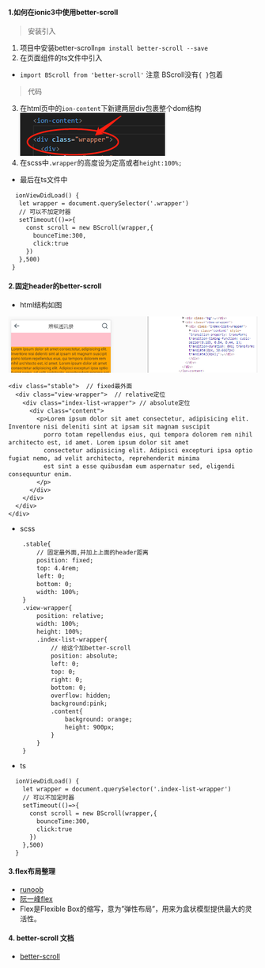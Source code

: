 ####  1.如何在ionic3中使用better-scroll

> 安装引入

 1. 项目中安装better-scroll`npm install better-scroll --save`
 2. 在页面组件的ts文件中引入
   + `import BScroll from 'better-scroll'` 注意 BScroll没有`{ }`包着
   
   
 > 代码
 
 3. 在html页中的`ion-content`下新建两层div包裹整个dom结构
   ![](/assets/wrapper.png)
 4. 在scss中`.wrapper`的高度设为定高或者`height:100%;`
 - 最后在ts文件中
 
 ```
   ionViewDidLoad() {
    let wrapper = document.querySelector('.wrapper')
    // 可以不加定时器
    setTimeout(()=>{
      const scroll = new BScroll(wrapper,{
        bounceTime:300,
        click:true
      })
    },500)
  }
 ```

#### 2.固定header的better-scroll
- html结构如图

![](/assets/fix-head.png)

```
<div class="stable">  // fixed最外面
  <div class="view-wrapper">  // relative定位
    <div class="index-list-wrapper"> // absolute定位 
      <div class="content">
        <p>Lorem ipsum dolor sit amet consectetur, adipisicing elit. Inventore nisi deleniti sint at ipsam sit magnam suscipit
          porro totam repellendus eius, qui tempora dolorem rem nihil architecto est, id amet. Lorem ipsum dolor sit amet
          consectetur adipisicing elit. Adipisci excepturi ipsa optio fugiat nemo, ad velit architecto, reprehenderit minima
          est sint a esse quibusdam eum aspernatur sed, eligendi consequuntur enim.
        </p>
      </div>
    </div>
  </div>
</div>
```

- scss

```
    .stable{
        // 固定最外面,并加上上面的header距离
        position: fixed;
        top: 4.4rem;
        left: 0;
        bottom: 0;
        width: 100%;
    }
    .view-wrapper{
        position: relative;
        width: 100%;
        height: 100%;
        .index-list-wrapper{
            // 给这个加better-scroll
            position: absolute;
            left: 0;
            top: 0;
            right: 0;
            bottom: 0;
            overflow: hidden;
            background:pink;
            .content{
                background: orange;
                height: 900px;
            }
        }
    }
```
- ts

```
  ionViewDidLoad() {
    let wrapper = document.querySelector('.index-list-wrapper')
    // 可以不加定时器
    setTimeout(()=>{
      const scroll = new BScroll(wrapper,{
        bounceTime:300,
        click:true
      })
    },500)
  }

```

#### 3.flex布局整理
 - [runoob](http://www.runoob.com/w3cnote/flex-grammar.html)
 - [阮一峰flex](http://www.ruanyifeng.com/blog/2015/07/flex-grammar.html?^%$)
 - Flex是Flexible Box的缩写，意为”弹性布局”，用来为盒状模型提供最大的灵活性。
 
 
#### 4. better-scroll 文档
 - [better-scroll](https://ustbhuangyi.github.io/better-scroll/)